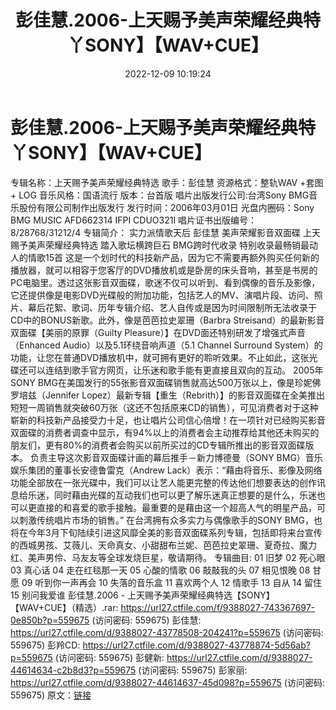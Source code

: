 ﻿---
title: 彭佳慧.2006-上天赐予美声荣耀经典特丫SONY】【WAV+CUE】
date: 2022-12-09 10:19:24
categories: WAV车载音乐、镜像
tags: 华语中文
---
# 彭佳慧.2006-上天赐予美声荣耀经典特丫SONY】【WAV+CUE】

专辑名称：上天赐予美声荣耀经典特选
歌手：彭佳慧
资源格式：整轨WAV +套图+ LOG
音乐风格：国语流行
版本：台首版
唱片出版发行公司:台湾Sony BMG音乐股份有限公司制作出版发行
发行时间：2006年03月01日
光盘内圈码：Sony BMG MUSIC AFD662314 IFPI CDUO321I
唱片证书出版编号：8/28768/31212/4
专辑简介：
实力派情歌天后
彭佳慧 美声荣耀影音双面碟
上天赐予美声荣耀经典特选
踏入歌坛横跨巨石 BMG跨时代收录
特别收录最畅销最动人的情歌15首
这是一个划时代的科技新产品，因为它不需要再额外购买任何新的播放器，就可以相容于您客厅的DVD播放机或是卧房的床头音响，甚至是书房的PC电脑里。透过这张影音双面碟，歌迷不仅可以听到、看到偶像的音乐及影像，它还提供像是电影DVD光碟般的附加功能，包括艺人的MV、演唱片段、访问、照片、幕后花絮、歌词、历年专辑介绍、艺人自传或是因为时间限制所无法收录于CD中的BONUS新歌。此外，像是芭芭拉史翠珊（Barbra
Streisand）的最新影音双面碟【美丽的原罪（Guilty Pleasure）】在DVD面还特别研发了增强式声音（Enhanced
Audio）以及5.1环绕音响声道（5.1 Channel Surround
System）的功能，让您在普通DVD播放机中，就可拥有更好的聆听效果。不止如此，这张光碟还可以连结到歌手官方网页，让乐迷和歌手能有更直接且双向的互动。
2005年SONY BMG在美国发行的55张影音双面碟销售就高达500万张以上，像是珍妮佛罗培兹（Jennifer
Lopez）最新专辑【重生（Rebrith）】的影音双面碟在全美推出短短一周销售就突破60万张（这还不包括原来CD的销售），可见消费者对于这种崭新的科技新产品接受力十足，也让唱片公司信心倍增！在一项针对已经购买影音双面碟的消费者调查中显示，有94%以上的消费者会主动推荐给其他还未购买的朋友们，更有80%的消费者会购买以前所买过的CD专辑所推出的影音双面碟版本。
负责主导这次影音双面碟计画的幕后推手－新力博德曼（SONY BMG）音乐娱乐集团的董事长安德鲁雷克（Andrew
Lack）表示：“藉由将音乐、影像及网络功能全部放在一张光碟中，我们可以让艺人能更完整的传达他们想要表达的创作讯息给乐迷，同时藉由光碟的互动我们也可以更了解乐迷真正想要的是什么，乐迷也可以更直接的和喜爱的歌手接触。最重要的是藉由这一个超高人气的明星产品，可以刺激传统唱片市场的销售。”
在台湾拥有众多实力与偶像歌手的SONY
BMG，也将在今年3月下旬陆续引进这风靡全美的影音双面碟系列专辑，包括即将来台宣传的西城男孩、艾薇儿、天命真女、小甜甜布兰妮、芭芭拉史翠珊、夏奇拉、魔力红、美声男伶、马友友等全球发烧巨星，敬请期待。
专辑曲目:
01 旧梦
02 死心眼
03 真心话
04 走在红毯那一天
05 心酸的情歌
06 敲敲我的头
07 相见恨晚
08 甘愿
09 听到你一声再会
10 失落的音乐盒
11 喜欢两个人
12 情歌手
13 自从
14 留住
15 别问我爱谁
彭佳慧.2006 - 上天赐予美声荣耀经典特选【SONY】【WAV+CUE】（精选）.rar: https://url27.ctfile.com/f/9388027-743367697-0e850b?p=559675
(访问密码: 559675)
彭佳慧: https://url27.ctfile.com/d/9388027-43778508-204241?p=559675
(访问密码: 559675)
彭羚CD: https://url27.ctfile.com/d/9388027-43778874-5d56ab?p=559675
(访问密码: 559675)
彭健新: https://url27.ctfile.com/d/9388027-44614634-c2b8d3?p=559675
(访问密码: 559675)
彭家丽: https://url27.ctfile.com/d/9388027-44614637-45d098?p=559675
(访问密码: 559675)
原文：[链接](https://blog.sina.com.cn/s/blog_1647c7e76010310iq.html)